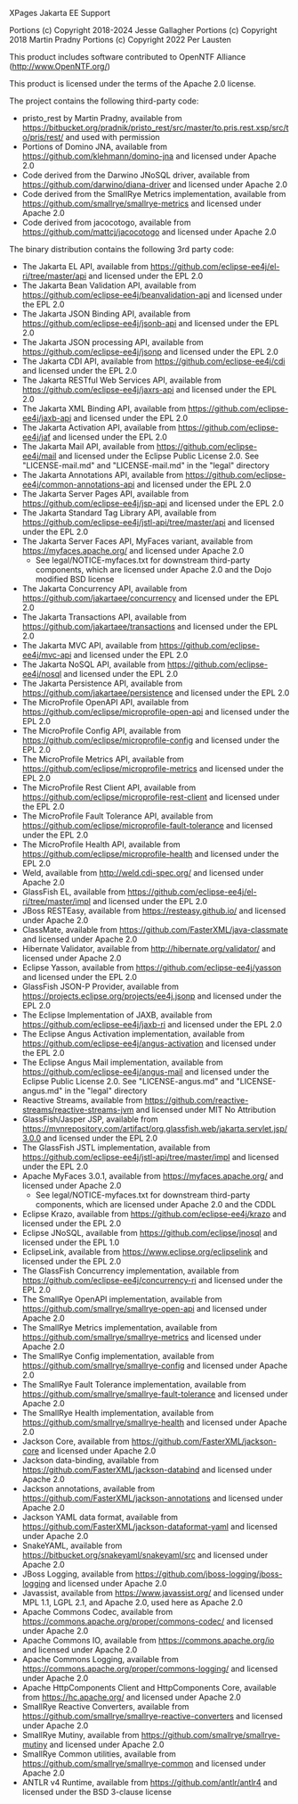 XPages Jakarta EE Support

Portions (c) Copyright 2018-2024 Jesse Gallagher
Portions (c) Copyright 2018 Martin Pradny
Portions (c) Copyright 2022 Per Lausten

This product includes software contributed to
OpenNTF Alliance (http://www.OpenNTF.org/)

This product is licensed under the terms of the Apache 2.0 license.

The project contains the following third-party code:

- pristo_rest by Martin Pradny, available from https://bitbucket.org/pradnik/pristo_rest/src/master/to.pris.rest.xsp/src/to/pris/rest/ and used with permission
- Portions of Domino JNA, available from https://github.com/klehmann/domino-jna and licensed under Apache 2.0
- Code derived from the Darwino JNoSQL driver, available from https://github.com/darwino/diana-driver and licensed under Apache 2.0
- Code derived from the SmallRye Metrics implementation, available from https://github.com/smallrye/smallrye-metrics and licensed under Apache 2.0
- Code derived from jacocotogo, available from https://github.com/mattcj/jacocotogo and licensed under Apache 2.0

The binary distribution contains the following 3rd party code:

- The Jakarta EL API, available from https://github.com/eclipse-ee4j/el-ri/tree/master/api and licensed under the EPL 2.0
- The Jakarta Bean Validation API, available from https://github.com/eclipse-ee4j/beanvalidation-api and licensed under the EPL 2.0
- The Jakarta JSON Binding API, available from https://github.com/eclipse-ee4j/jsonb-api and licensed under the EPL 2.0
- The Jakarta JSON processing API, available from https://github.com/eclipse-ee4j/jsonp and licensed under the EPL 2.0
- The Jakarta CDI API, available from https://github.com/eclipse-ee4j/cdi and licensed under the EPL 2.0
- The Jakarta RESTful Web Services API, available from https://github.com/eclipse-ee4j/jaxrs-api and licensed under the EPL 2.0
- The Jakarta XML Binding API, available from https://github.com/eclipse-ee4j/jaxb-api and licensed under the EPL 2.0
- The Jakarta Activation API, available from https://github.com/eclipse-ee4j/jaf and licensed under the EPL 2.0
- The Jakarta Mail API, available from https://github.com/eclipse-ee4j/mail and licensed under the Eclipse Public License 2.0. See "LICENSE-mail.md" and "LICENSE-mail.md" in the "legal" directory
- The Jakarta Annotations API, available from https://github.com/eclipse-ee4j/common-annotations-api and licensed under the EPL 2.0
- The Jakarta Server Pages API, available from https://github.com/eclipse-ee4j/jsp-api and licensed under the EPL 2.0
- The Jakarta Standard Tag Library API, available from https://github.com/eclipse-ee4j/jstl-api/tree/master/api and licensed under the EPL 2.0
- The Jakarta Server Faces API, MyFaces variant, available from https://myfaces.apache.org/ and licensed under Apache 2.0
	- See legal/NOTICE-myfaces.txt for downstream third-party components, which are licensed under Apache 2.0 and the Dojo modified BSD license
- The Jakarta Concurrency API, available from https://github.com/jakartaee/concurrency and licensed under the EPL 2.0
- The Jakarta Transactions API, available from https://github.com/jakartaee/transactions and licensed under the EPL 2.0
- The Jakarta MVC API, available from https://github.com/eclipse-ee4j/mvc-api and licensed under the EPL 2.0
- The Jakarta NoSQL API, available from https://github.com/eclipse-ee4j/nosql and licensed under the EPL 2.0
- The Jakarta Persistence API, available from https://github.com/jakartaee/persistence and licensed under the EPL 2.0
- The MicroProfile OpenAPI API, available from https://github.com/eclipse/microprofile-open-api and licensed under the EPL 2.0
- The MicroProfile Config API, available from https://github.com/eclipse/microprofile-config and licensed under the EPL 2.0
- The MicroProfile Metrics API, available from https://github.com/eclipse/microprofile-metrics and licensed under the EPL 2.0
- The MicroProfile Rest Client API, available from https://github.com/eclipse/microprofile-rest-client and licensed under the EPL 2.0
- The MicroProfile Fault Tolerance API, available from https://github.com/eclipse/microprofile-fault-tolerance and licensed under the EPL 2.0
- The MicroProfile Health API, available from https://github.com/eclipse/microprofile-health and licensed under the EPL 2.0
- Weld, available from http://weld.cdi-spec.org/ and licensed under Apache 2.0
- GlassFish EL, available from https://github.com/eclipse-ee4j/el-ri/tree/master/impl and licensed under the EPL 2.0
- JBoss RESTEasy, available from https://resteasy.github.io/ and licensed under Apache 2.0
- ClassMate, available from https://github.com/FasterXML/java-classmate and licensed under Apache 2.0
- Hibernate Validator, available from http://hibernate.org/validator/ and licensed under Apache 2.0
- Eclipse Yasson, available from https://github.com/eclipse-ee4j/yasson and licensed under the EPL 2.0
- GlassFish JSON-P Provider, available from https://projects.eclipse.org/projects/ee4j.jsonp and licensed under the EPL 2.0
- The Eclipse Implementation of JAXB, available from https://github.com/eclipse-ee4j/jaxb-ri and licensed under the EPL 2.0
- The Eclipse Angus Activation implementation, available from https://github.com/eclipse-ee4j/angus-activation and licensed under the EPL 2.0
- The Eclipse Angus Mail implementation, available from https://github.com/eclipse-ee4j/angus-mail and licensed under the Eclipse Public License 2.0. See "LICENSE-angus.md" and "LICENSE-angus.md" in the "legal" directory
- Reactive Streams, available from https://github.com/reactive-streams/reactive-streams-jvm and licensed under MIT No Attribution
- GlassFish/Jasper JSP, available from https://mvnrepository.com/artifact/org.glassfish.web/jakarta.servlet.jsp/3.0.0 and licensed under the EPL 2.0
- The GlassFish JSTL implementation, available from https://github.com/eclipse-ee4j/jstl-api/tree/master/impl and licensed under the EPL 2.0
- Apache MyFaces 3.0.1, available from https://myfaces.apache.org/ and licensed under Apache 2.0
	- See legal/NOTICE-myfaces.txt for downstream third-party components, which are licensed under Apache 2.0 and the CDDL
- Eclipse Krazo, available from https://github.com/eclipse-ee4j/krazo and licensed under the EPL 2.0
- Eclipse JNoSQL, available from https://github.com/eclipse/jnosql and licensed under the EPL 1.0
- EclipseLink, available from https://www.eclipse.org/eclipselink and licensed under the EPL 2.0
- The GlassFish Concurrency implementation, available from https://github.com/eclipse-ee4j/concurrency-ri and licensed under the EPL 2.0
- The SmallRye OpenAPI implementation, available from https://github.com/smallrye/smallrye-open-api and licensed under Apache 2.0
- The SmallRye Metrics implementation, available from https://github.com/smallrye/smallrye-metrics and licensed under Apache 2.0
- The SmallRye Config implementation, available from https://github.com/smallrye/smallrye-config and licensed under Apache 2.0
- The SmallRye Fault Tolerance implementation, available from https://github.com/smallrye/smallrye-fault-tolerance and licensed under Apache 2.0
- The SmallRye Health implementation, available from https://github.com/smallrye/smallrye-health and licensed under Apache 2.0
- Jackson Core, available from https://github.com/FasterXML/jackson-core and licensed under Apache 2.0
- Jackson data-binding, available from https://github.com/FasterXML/jackson-databind and licensed under Apache 2.0
- Jackson annotations, available from https://github.com/FasterXML/jackson-annotations and licensed under Apache 2.0
- Jackson YAML data format, available from https://github.com/FasterXML/jackson-dataformat-yaml and licensed under Apache 2.0
- SnakeYAML, available from https://bitbucket.org/snakeyaml/snakeyaml/src and licensed under Apache 2.0
- JBoss Logging, available from https://github.com/jboss-logging/jboss-logging and licensed under Apache 2.0
- Javassist, available from https://www.javassist.org/ and licensed under MPL 1.1, LGPL 2.1, and Apache 2.0, used here as Apache 2.0
- Apache Commons Codec, available from https://commons.apache.org/proper/commons-codec/ and licensed under Apache 2.0
- Apache Commons IO, available from https://commons.apache.org/io and licensed under Apache 2.0
- Apache Commons Logging, available from https://commons.apache.org/proper/commons-logging/ and licensed under Apache 2.0
- Apache HttpComponents Client and HttpComponents Core, available from https://hc.apache.org/ and licensed under Apache 2.0
- SmallRye Reactive Converters, available from https://github.com/smallrye/smallrye-reactive-converters and licensed under Apache 2.0
- SmallRye Mutiny, available from https://github.com/smallrye/smallrye-mutiny and licensed under Apache 2.0
- SmallRye Common utilities, available from https://github.com/smallrye/smallrye-common and licensed under Apache 2.0
- ANTLR v4 Runtime, available from https://github.com/antlr/antlr4 and licensed under the BSD 3-clause license